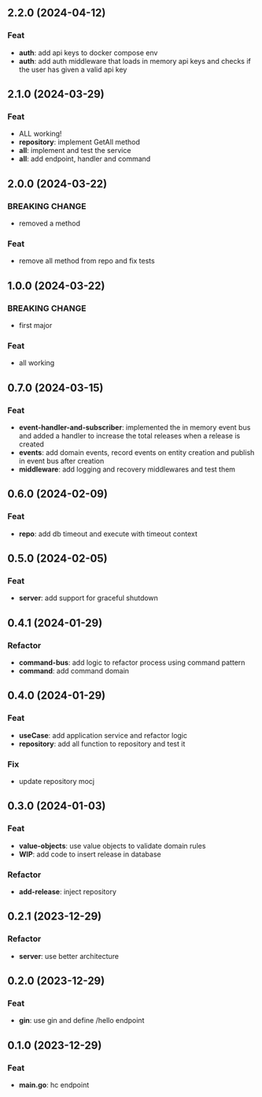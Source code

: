 ## 2.2.0 (2024-04-12)

### Feat

- **auth**: add api keys to docker compose env
- **auth**: add auth middleware that loads in memory api keys and checks if the user has given a valid api key

## 2.1.0 (2024-03-29)

### Feat

- ALL working!
- **repository**: implement GetAll method
- **all**: implement and test the service
- **all**: add endpoint, handler and command

## 2.0.0 (2024-03-22)

### BREAKING CHANGE

- removed a method

### Feat

- remove all method from repo and fix tests

## 1.0.0 (2024-03-22)

### BREAKING CHANGE

- first major

### Feat

- all working

## 0.7.0 (2024-03-15)

### Feat

- **event-handler-and-subscriber**: implemented the in memory event bus and added a handler to increase the total releases when a release is created
- **events**: add domain events, record events on entity creation and publish in event bus after creation
- **middleware**: add logging and recovery middlewares and test them

## 0.6.0 (2024-02-09)

### Feat

- **repo**: add db timeout and execute with timeout context

## 0.5.0 (2024-02-05)

### Feat

- **server**: add support for graceful shutdown

## 0.4.1 (2024-01-29)

### Refactor

- **command-bus**: add logic to refactor process using command pattern
- **command**: add command domain

## 0.4.0 (2024-01-29)

### Feat

- **useCase**: add application service and refactor logic
- **repository**: add all function to repository and test it

### Fix

- update repository mocj

## 0.3.0 (2024-01-03)

### Feat

- **value-objects**: use value objects to validate domain rules
- **WIP**: add code to insert release in database

### Refactor

- **add-release**: inject repository

## 0.2.1 (2023-12-29)

### Refactor

- **server**: use better architecture

## 0.2.0 (2023-12-29)

### Feat

- **gin**: use gin and define /hello endpoint

## 0.1.0 (2023-12-29)

### Feat

- **main.go**: hc endpoint
